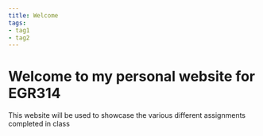 ```yaml
---
title: Welcome
tags:
- tag1
- tag2
---
```


# Welcome to my personal website for EGR314

This website will be used to showcase the various different assignments completed in class
